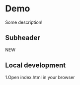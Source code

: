 # Demo

Some description!


## Subheader

NEW


## Local development

1.Open index.html in your browser